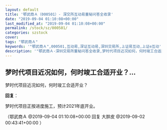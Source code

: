 ```yaml
---
layout: default
title: '鄂武商Ａ（000501）- 深交所互动易董秘问答全收录'
date: "2019-09-04 01:10:08+00:00"
last_modified_at: "2019-09-04 01:10:08+00:00"
permalink: /stock/sz/000501/
categories: szstock
cover: 
tags: "鄂武商Ａ"
keywords: '"鄂武商Ａ",000501,互动易,深证互动易,深圳交易所,上证易互动,上证e互动'
description: '"鄂武商Ａ-深圳交易所董秘问答全收录,梦时代项目近况如何，何时竣工合适开业？"'
---
```


## 梦时代项目近况如何，何时竣工合适开业？...

梦时代项目近况如何，何时竣工合适开业？

**回复**：

梦时代项目正按进度施工，预计2021年底开业。 

（鄂武商Ａ  @2019-09-04 01:10:08+00:00 回复 大胖皮  @2019-09-02 00:43:41+00:00 ）

